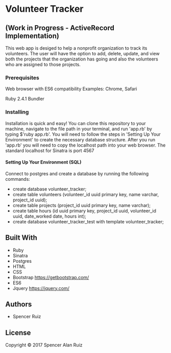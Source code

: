 # Volunteer Tracker
## (Work in Progress - ActiveRecord Implementation)

This web app is desiged to help a nonprofit organization to track its volunteers. The user will have the option to add, delete, update, and view both the projects that the organization has going and also the volunteers who are assigned to those projects.

### Prerequisites

Web browser with ES6 compatibility
Examples: Chrome, Safari

Ruby 2.4.1
Bundler

### Installing

Installation is quick and easy! You can clone this repository to your machine, navigate to the file path in your terminal, and run 'app.rb' by typing $'ruby app.rb'. You will need to follow the steps in 'Setting Up Your Environment' to create the necessary database structure. After you run 'app.rb' you will need to copy the localhost path into your web browser. The standard localhost for Sinatra is port 4567

#### Setting Up Your Environment (SQL)

Connect to postgres and create a database by running the following commands:

* create database volunteer_tracker;
* create table volunteers (volunteer_id uuid primary key, name varchar, project_id uuid);
* create table projects (project_id uuid primary key, name varchar);
* create table hours (id uuid primary key, project_id uuid, volunteer_id uuid, date_worked date, hours int);
* create database volunteer_tracker_test with template volunteer_tracker;

## Built With

* Ruby
* Sinatra
* Postgres
* HTML
* CSS
* Bootstrap https://getbootstrap.com/
* ES6
* Jquery https://jquery.com/
 
## Authors

* Spencer Ruiz

## License

Copyright © 2017 Spencer Alan Ruiz
